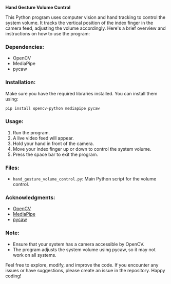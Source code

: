 **Hand Gesture Volume Control**

This Python program uses computer vision and hand tracking to control the system volume. It tracks the vertical position of the index finger in the camera feed, adjusting the volume accordingly. Here's a brief overview and instructions on how to use the program:

### Dependencies:
- OpenCV
- MediaPipe
- pycaw

### Installation:
Make sure you have the required libraries installed. You can install them using:

```bash
pip install opencv-python mediapipe pycaw
```

### Usage:
1. Run the program.
2. A live video feed will appear.
3. Hold your hand in front of the camera.
4. Move your index finger up or down to control the system volume.
5. Press the space bar to exit the program.

### Files:
- `hand_gesture_volume_control.py`: Main Python script for the volume control.
  
### Acknowledgments:
- [OpenCV](https://github.com/opencv/opencv)
- [MediaPipe](https://github.com/google/mediapipe)
- [pycaw](https://github.com/AndreMiras/pycaw)

### Note:
- Ensure that your system has a camera accessible by OpenCV.
- The program adjusts the system volume using pycaw, so it may not work on all systems.
  
Feel free to explore, modify, and improve the code. If you encounter any issues or have suggestions, please create an issue in the repository. Happy coding!
